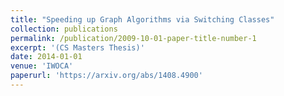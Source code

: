 ```yaml
---
title: "Speeding up Graph Algorithms via Switching Classes"
collection: publications
permalink: /publication/2009-10-01-paper-title-number-1
excerpt: '(CS Masters Thesis)'
date: 2014-01-01
venue: 'IWOCA'
paperurl: 'https://arxiv.org/abs/1408.4900'
---
```

